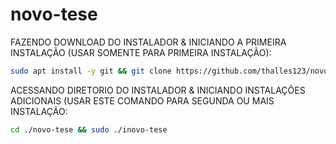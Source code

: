# novo-tese
 
FAZENDO DOWNLOAD DO INSTALADOR & INICIANDO A PRIMEIRA INSTALAÇÃO (USAR SOMENTE PARA PRIMEIRA INSTALAÇÃO):

```bash
sudo apt install -y git && git clone https://github.com/thalles123/novo-tese && sudo chmod -R 777 novo-tese && cd novo-tese && sudo ./install_primaria
```

ACESSANDO DIRETORIO DO INSTALADOR & INICIANDO INSTALAÇÕES ADICIONAIS (USAR ESTE COMANDO PARA SEGUNDA OU MAIS INSTALAÇÃO:
```bash
cd ./novo-tese && sudo ./inovo-tese
```

